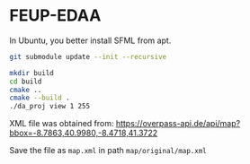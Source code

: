 # FEUP-EDAA

In Ubuntu, you better install SFML from apt.

```sh
git submodule update --init --recursive
```

```sh
mkdir build
cd build
cmake ..
cmake --build .
./da_proj view 1 255
```

XML file was obtained from: https://overpass-api.de/api/map?bbox=-8.7863,40.9980,-8.4718,41.3722

Save the file as `map.xml` in path `map/original/map.xml`
